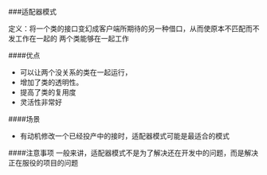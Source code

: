 ###适配器模式

定义：将一个类的接口变幻成客户端所期待的另一种借口，从而使原本不匹配而不发工作在一起的
两个类能够在一起工作

####优点
- 可以让两个没关系的类在一起运行，
- 增加了类的透明性。
- 提高了类的复用度
- 灵活性非常好

####场景
- 有动机修改一个已经投产中的接时，适配器模式可能是最适合的模式

####注意事项
一般来讲，适配器模式不是为了解决还在开发中的问题，而是解决正在服役的项目的问题
